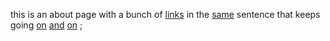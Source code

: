 this is an about page with a bunch of [links](#) in the [same](#) sentence that keeps going [on](#) [and](#) [on](#) [](#);